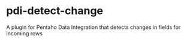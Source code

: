 pdi-detect-change
=================

A plugin for Pentaho Data Integration that detects changes in fields for incoming rows
